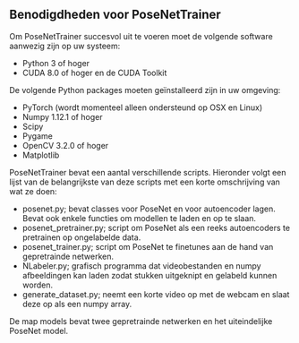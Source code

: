 ## Benodigdheden voor PoseNetTrainer

Om PoseNetTrainer succesvol uit te voeren moet de volgende software aanwezig zijn op uw systeem:
- Python 3 of hoger
- CUDA 8.0 of hoger en de CUDA Toolkit

De volgende Python packages moeten geïnstalleerd zijn in uw omgeving:
- PyTorch (wordt momenteel alleen ondersteund op OSX en Linux)
- Numpy 1.12.1 of hoger
- Scipy
- Pygame
- OpenCV 3.2.0 of hoger
- Matplotlib

PoseNetTrainer bevat een aantal verschillende scripts. Hieronder volgt een lijst van de belangrijkste van deze scripts met een korte omschrijving van wat ze doen:
- posenet.py; bevat classes voor PoseNet en voor autoencoder lagen. Bevat ook enkele functies om modellen te laden en op te slaan.
- posenet_pretrainer.py; script om PoseNet als een reeks autoencoders te pretrainen op ongelabelde data.
- posenet_trainer.py; script om PoseNet te finetunes aan de hand van gepretrainde netwerken.
- NLabeler.py; grafisch programma dat videobestanden en numpy afbeeldingen kan laden zodat stukken uitgeknipt en gelabeld kunnen worden.
- generate_dataset.py; neemt een korte video op met de webcam en slaat deze op als een numpy array.

De map models bevat twee gepretrainde netwerken en het uiteindelijke PoseNet model.

